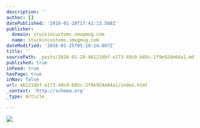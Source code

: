 ```yaml
---
description: ''
author: []
datePublished: '2016-01-28T17:42:13.588Z'
publisher:
  domain: stuckincustoms.smugmug.com
  name: stuckincustoms.smugmug.com
dateModified: '2016-01-25T05:10:14.807Z'
title: ''
sourcePath: _posts/2016-01-28-46121dbf-e173-49c0-b85c-2f9e924e04a1.md
published: true
inFeed: true
hasPage: true
inNav: false
url: 46121dbf-e173-49c0-b85c-2f9e924e04a1/index.html
_context: 'http://schema.org'
_type: Article

---
```

![](https://stuckincustoms.smugmug.com/Portfolio/i-QCTmJKT/0/X2/sunset%20for%20John-X2.jpg)